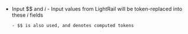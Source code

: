 - Input $$ and $i$
      - Input values from LightRail will be token-replaced into these
        $i$ fields
        
      - $$ is also used, and denotes computed tokens
